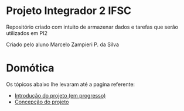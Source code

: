 # Projeto Integrador 2 IFSC
Repositório criado com intuito de armazenar dados e tarefas que serão utilizados em PI2

Criado pelo aluno Marcelo Zampieri P. da Silva

# Domótica

Os tópicos abaixo lhe levaram até a pagina referente:

* [Introdução do projeto (em progresso)](https://github.com/MarceloZam/Projeto-Integrador-2-IFSC/blob/main/introducao.md)
* [Concepção do projeto](https://github.com/MarceloZam/Projeto-Integrador-2-IFSC/blob/main/concepcao.md)

